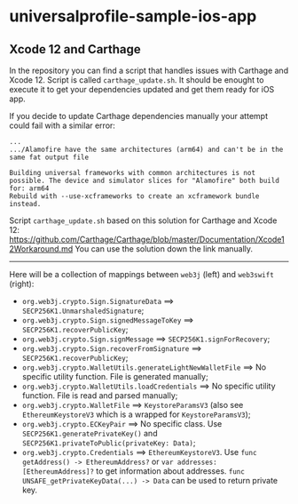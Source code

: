 # universalprofile-sample-ios-app

Xcode 12 and Carthage
----

In the repository you can find a script that handles issues with Carthage and Xcode 12.
Script is called `carthage_update.sh`. It should be enought to execute it to get your dependencies updated and get them ready for iOS app.

If you decide to update Carthage dependencies manually your attempt could fail with a similar error:

```
...
.../Alamofire have the same architectures (arm64) and can't be in the same fat output file

Building universal frameworks with common architectures is not possible. The device and simulator slices for "Alamofire" both build for: arm64
Rebuild with --use-xcframeworks to create an xcframework bundle instead.
```

Script `carthage_update.sh` based on this solution for Carthage and Xcode 12: https://github.com/Carthage/Carthage/blob/master/Documentation/Xcode12Workaround.md
You can use the solution down the link manually.

-----------

Here will be a collection of mappings between `web3j` (left) and `web3swift` (right):

- `org.web3j.crypto.Sign.SignatureData` ==> `SECP256K1.UnmarshaledSignature`;
- `org.web3j.crypto.Sign.signedMessageToKey` ==> `SECP256K1.recoverPublicKey`;
- `org.web3j.crypto.Sign.signMessage` ==> `SECP256K1.signForRecovery`;
- `org.web3j.crypto.Sign.recoverFromSignature` ==> `SECP256K1.recoverPublicKey`;
- `org.web3j.crypto.WalletUtils.generateLightNewWalletFile` ==> No specific utility function. File is generated manually;
- `org.web3j.crypto.WalletUtils.loadCredentials` ==> No specific utility function. File is read and parsed manually;
- `org.web3j.crypto.WalletFile` ==> `KeystoreParamsV3` (also see `EthereumKeystoreV3` which is a wrapped for `KeystoreParamsV3`);
- `org.web3j.crypto.ECKeyPair` ==> No specific class. Use `SECP256K1.generatePrivateKey()` and `SECP256K1.privateToPublic(privateKey: Data)`;
- `org.web3j.crypto.Credentials` ==> `EthereumKeystoreV3`. Use `func getAddress() -> EthereumAddress?` or `var addresses: [EthereumAddress]?` to get information about addresses. `func UNSAFE_getPrivateKeyData(...) -> Data` can be used to return private key.
